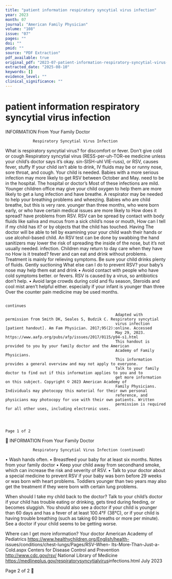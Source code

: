 ```yaml
---
title: "patient information respiratory syncytial virus infection"
year: 2023
month: 07
journal: "American Family Physician"
volume: "108"
issue: "07"
pages: ""
doi: ""
pmid: ""
source: "PDF Extraction"
pdf_available: true
original_pdf: "2023-07-patient-information-respiratory-syncytial-virus-infection.pdf"
extracted_date: "2025-08-10"
keywords: []
evidence_level: ""
clinical_significance: ""
---
```


# patient information respiratory syncytial virus infection

   INFORMATION
   From Your Family Doctor




                Respiratory Syncytial Virus Infection
What is respiratory syncytial virus?                          for discomfort or fever. Don’t give cold or cough
Respiratory syncytial virus (RESS-per-uh-TOR-ee               medicine unless your child’s doctor says it’s okay.
sin-SISH-uhl VIE-russ), or RSV, causes fever, stuffy             If your child isn’t able to drink, IV fluids may be
or runny nose, sore throat, and cough. Your child is          needed. Babies with a more serious infection may
more likely to get RSV between October and May.               need to be in the hospital. The hospital or doctor’s
Most of these infections are mild. Younger children           office may give your child oxygen to help them
are more likely to get a lung infection and have              breathe. A respirator may be needed to help your
breathing problems and wheezing. Babies who are               child breathe, but this is very rare.
younger than three months, who were born early, or
who have certain medical issues are more likely to            How does it spread?
have problems from RSV.                                       RSV can be spread by contact with body fluids like
                                                              saliva and mucus from a sick child’s nose or mouth,
How can I tell if my child has it?                            or by objects that the child has touched. Having
The doctor will be able to tell by examining your             your child wash their hands or use alcohol-based
child. An RSV test can be done by swabbing the                hand sanitizers may lower the risk of spreading the
inside of the nose, but it’s not usually needed.              infection.
                                                                 Children may return to day care when they have no
How is it treated?                                            fever and can eat and drink without problems.
Treatment is mainly for relieving symptoms. Be sure
your child drinks plenty of fluids. Gently suctioning         What else can I do to prevent RSV?
your baby’s nose may help them eat and drink                  • Avoid contact with people who have cold symptoms
better.                                                         or fevers.
   RSV is caused by a virus, so antibiotics don’t help.       • Avoid large crowds during cold and flu season,
Steroids and cool mist aren’t helpful either.                   especially if your infant is younger than three
   Over the counter pain medicine may be used                   months.



                                                                                                                           continues

                                                    Adapted with permission from Smith DK, Seales S, Budzik C. Respiratory syncytial
                                                    virus infection [patient handout]. Am Fam Physician. 2017;95(2):online. Accessed
                                                    May 29, 2023. https://www.aafp.org/pubs/afp/issues/2017/0115/p94-s1.html
                                                    This handout is provided to you by your family doctor and the American
                                                    Academy of Family Physicians.
                                                    This information provides a general overview and may not apply to everyone.
                                                    Talk to your family doctor to find out if this information applies to you and to
                                                    get more information on this subject. Copyright © 2023 American Academy of
                                                    Family Physicians. Individuals may photocopy this material for their own personal
                                                    reference, and physicians may photocopy for use with their own patients. Written
                                                    permission is required for all other uses, including electronic uses.



                                                                                                                         Page 1 of 2
   INFORMATION
   From Your Family Doctor




                Respiratory Syncytial Virus Infection (continued)
• Wash hands often.
• Breastfeed your baby for at least six months.            Notes from your family doctor
• Keep your child away from secondhand smoke,
  which can increase the risk and severity of RSV.
• Talk to your doctor about a special medicine to
  prevent RSV if your baby was born before 29
  weeks or was born with heart problems. Toddlers
  younger than two years may also get the treatment
  if they were born with certain lung problems.

When should I take my child back to the doctor?
Talk to your child’s doctor if your child has trouble
eating or drinking, gets tired during feeding, or
becomes sluggish. You should also see a doctor if
your child is younger than 60 days and has a fever
of at least 100.4°F (38°C), or if your child is having
trouble breathing (such as taking 60 breaths or more
per minute). See a doctor if your child seems to be
getting worse.

Where can I get more information?
Your doctor
American Academy of Pediatrics
  https://www.healthychildren.org/English/health-
  issues/conditions/chest-lungs/Pages/RSV-When-
  Its-More-Than-Just-a-Cold.aspx
Centers for Disease Control and Prevention
   http://www.cdc.gov/rsv/
National Library of Medicine
    https://medlineplus.gov/respiratory​syncytial​virus​
    infections.html
                                              July 2023




Page 2 of 2
